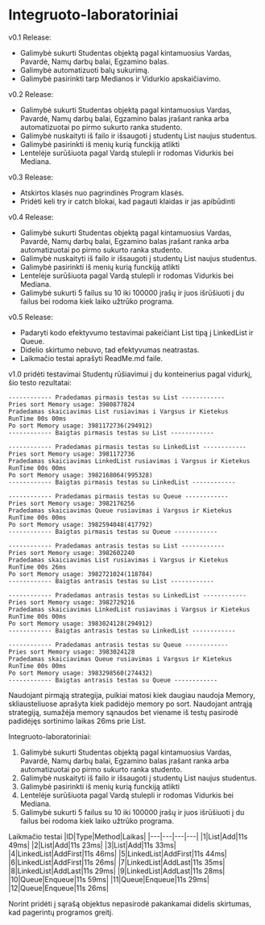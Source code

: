 # Integruoto-laboratoriniai

v0.1 Release:
* Galimybė sukurti Studentas objektą pagal kintamuosius Vardas, Pavardė, Namų darbų balai, Egzamino balas.
* Galimybė automatizuoti balų sukurimą.
* Galimybė pasirinkti tarp Medianos ir Vidurkio apskaičiavimo.

v0.2 Release:
* Galimybė sukurti Studentas objektą pagal kintamuosius Vardas, Pavardė, Namų darbų balai, Egzamino balas įrašant ranka arba automatizuotai po pirmo sukurto ranka studento.
* Galimybė nuskaityti iš failo ir išsaugoti į studentų List naujus studentus.
* Galimybė pasirinkti iš menių kurią funckiją atlikti
* Lentelėje surūšiuota pagal Vardą stulepli ir rodomas Vidurkis bei Mediana.

v0.3 Release:

* Atskirtos klasės nuo pagrindinės Program klasės.
* Pridėti keli try ir catch blokai, kad pagauti klaidas ir jas apibūdinti

v0.4 Release:

* Galimybė sukurti Studentas objektą pagal kintamuosius Vardas, Pavardė, Namų darbų balai, Egzamino balas įrašant ranka arba automatizuotai po pirmo sukurto ranka studento.
* Galimybė nuskaityti iš failo ir išsaugoti į studentų List naujus studentus.
* Galimybė pasirinkti iš menių kurią funckiją atlikti
* Lentelėje surūšiuota pagal Vardą stulepli ir rodomas Vidurkis bei Mediana.
* Galimybė sukurti 5 failus su 10 iki 100000 įrašų ir juos išrūšiuoti į du failus bei rodoma kiek laiko užtrūko programa.

v0.5 Release:

* Padaryti kodo efektyvumo testavimai pakeičiant List tipą į LinkedList ir Queue.
* Didelio skirtumo nebuvo, tad efektyvumas neatrastas.
* Laikmačio testai aprašyti ReadMe.md faile.


v1.0 pridėti testavimai Studentų rūšiavimui į du konteinerius pagal vidurkį, šio testo rezultatai:

```
------------ Pradedamas pirmasis testas su List ------------
Pries sort Memory usage: 3980877824
Pradedamas skaiciavimas List rusiavimas i Vargsus ir Kietekus
RunTime 00s 00ms
Po sort Memory usage: 3981172736(294912)
------------ Baigtas pirmasis testas su List ------------
```

```
------------ Pradedamas pirmasis testas su LinkedList ------------
Pries sort Memory usage: 3981172736
Pradedamas skaiciavimas LinkedList rusiavimas i Vargsus ir Kietekus
RunTime 00s 00ms
Po sort Memory usage: 3982168064(995328)
------------ Baigtas pirmasis testas su LinkedList ------------
```

```
------------ Pradedamas pirmasis testas su Queue ------------
Pries sort Memory usage: 3982176256
Pradedamas skaiciavimas Queue rusiavimas i Vargsus ir Kietekus
RunTime 00s 00ms
Po sort Memory usage: 3982594048(417792)
------------ Baigtas pirmasis testas su Queue ------------
```

```
------------ Pradedamas antrasis testas su List ------------
Pries sort Memory usage: 3982602240
Pradedamas skaiciavimas List rusiavimas i Vargsus ir Kietekus
RunTime 00s 26ms
Po sort Memory usage: 3982721024(118784)
------------ Baigtas antrasis testas su List ------------
```

```
------------ Pradedamas antrasis testas su LinkedList ------------
Pries sort Memory usage: 3982729216
Pradedamas skaiciavimas LinkedList rusiavimas i Vargsus ir Kietekus
RunTime 00s 00ms
Po sort Memory usage: 3983024128(294912)
------------ Baigtas antrasis testas su LinkedList ------------
```

```
------------ Pradedamas antrasis testas su Queue ------------
Pries sort Memory usage: 3983024128
Pradedamas skaiciavimas Queue rusiavimas i Vargsus ir Kietekus
RunTime 00s 00ms
Po sort Memory usage: 3983298560(274432)
------------ Baigtas antrasis testas su Queue ------------
```

Naudojant pirmąją strategija, puikiai matosi kiek daugiau naudoja Memory, skliausteliuose aprašyta kiek padidėjo memory po sort.
Naudojant antrąją strategiją, sumažėja memory sąnaudos bet viename iš testų pasirodė padidėjęs sortinimo laikas 26ms prie List.

Integruoto-laboratoriniai:
1. Galimybė sukurti Studentas objektą pagal kintamuosius Vardas, Pavardė, Namų darbų balai, Egzamino balas įrašant ranka arba automatizuotai po pirmo sukurto ranka studento.
2. Galimybė nuskaityti iš failo ir išsaugoti į studentų List naujus studentus.
3. Galimybė pasirinkti iš menių kurią funckiją atlikti
4. Lentelėje surūšiuota pagal Vardą stulepli ir rodomas Vidurkis bei Mediana.
5. Galimybė sukurti 5 failus su 10 iki 100000 įrašų ir juos išrūšiuoti į du failus bei rodoma kiek laiko užtrūko programa.

Laikmačio testai
|ID|Type|Method|Laikas|
|---|---|---|---|
|1|List|Add|11s 49ms|
|2|List|Add|11s 23ms|
|3|List|Add|11s 33ms|
|4|LinkedList|AddFirst|11s 46ms|
|5|LinkedList|AddFirst|11s 44ms|
|6|LinkedList|AddFirst|11s 26ms|
|7|LinkedList|AddLast|11s 35ms|
|8|LinkedList|AddLast|11s 29ms|
|9|LinkedList|AddLast|11s 28ms|
|10|Queue|Enqueue|11s 59ms|
|11|Queue|Enqueue|11s 29ms|
|12|Queue|Enqueue|11s 26ms|

Norint pridėti į sąrašą objektus nepasirodė pakankamai didelis skirtumas, kad pagerintų programos greitį.
